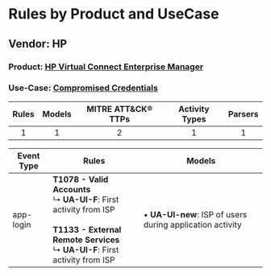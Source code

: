 Rules by Product and UseCase
============================
Vendor: HP
----------
### Product: [HP Virtual Connect Enterprise Manager](../ds_hp_hp_virtual_connect_enterprise_manager.md)
### Use-Case: [Compromised Credentials](../../../../UseCases/uc_compromised_credentials.md)

| Rules | Models | MITRE ATT&CK® TTPs | Activity Types | Parsers |
|:-----:|:------:|:------------------:|:--------------:|:-------:|
|   1   |   1    |         2          |       1        |    1    |

| Event Type | Rules    | Models    |
| ---------- | ---- | ---- |
| app-login  | <b>T1078 - Valid Accounts</b><br> ↳ <b>UA-UI-F</b>: First activity from ISP<br><br><b>T1133 - External Remote Services</b><br> ↳ <b>UA-UI-F</b>: First activity from ISP |  • <b>UA-UI-new</b>: ISP of users during application activity |